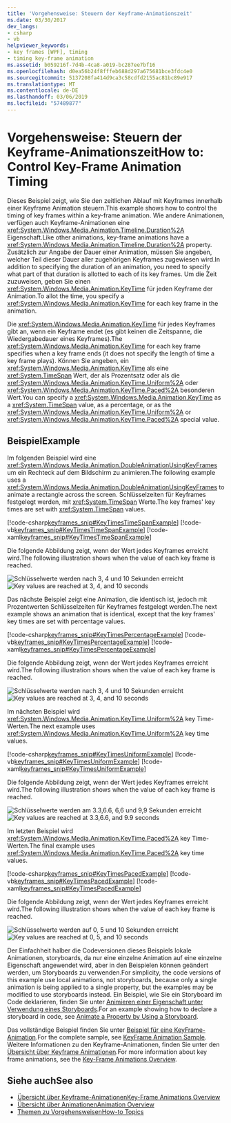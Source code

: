 ```yaml
---
title: 'Vorgehensweise: Steuern der Keyframe-Animationszeit'
ms.date: 03/30/2017
dev_langs:
- csharp
- vb
helpviewer_keywords:
- key frames [WPF], timing
- timing key-frame animation
ms.assetid: b059216f-7d4b-4ca8-a019-bc287ee7bf16
ms.openlocfilehash: d0ea56b24f8fffeb688d297a675681bce3fdc4e0
ms.sourcegitcommit: 5137208fa414d9ca3c58cdfd2155ac81bc89e917
ms.translationtype: MT
ms.contentlocale: de-DE
ms.lasthandoff: 03/06/2019
ms.locfileid: "57489877"
---
```

# <a name="how-to-control-key-frame-animation-timing"></a><span data-ttu-id="2e653-102">Vorgehensweise: Steuern der Keyframe-Animationszeit</span><span class="sxs-lookup"><span data-stu-id="2e653-102">How to: Control Key-Frame Animation Timing</span></span>

<span data-ttu-id="2e653-103">Dieses Beispiel zeigt, wie Sie den zeitlichen Ablauf mit Keyframes innerhalb einer Keyframe Animation steuern.</span><span class="sxs-lookup"><span data-stu-id="2e653-103">This example shows how to control the timing of key frames within a key-frame animation.</span></span> <span data-ttu-id="2e653-104">Wie andere Animationen, verfügen auch Keyframe-Animationen eine <xref:System.Windows.Media.Animation.Timeline.Duration%2A> Eigenschaft.</span><span class="sxs-lookup"><span data-stu-id="2e653-104">Like other animations, key-frame animations have a <xref:System.Windows.Media.Animation.Timeline.Duration%2A> property.</span></span> <span data-ttu-id="2e653-105">Zusätzlich zur Angabe der Dauer einer Animation, müssen Sie angeben, welcher Teil dieser Dauer aller zugehörigen Keyframes zugewiesen wird.</span><span class="sxs-lookup"><span data-stu-id="2e653-105">In addition to specifying the duration of an animation, you need to specify what part of that duration is allotted to each of its key frames.</span></span> <span data-ttu-id="2e653-106">Um die Zeit zuzuweisen, geben Sie einen <xref:System.Windows.Media.Animation.KeyTime> für jeden Keyframe der Animation.</span><span class="sxs-lookup"><span data-stu-id="2e653-106">To allot the time, you specify a <xref:System.Windows.Media.Animation.KeyTime> for each key frame in the animation.</span></span>

<span data-ttu-id="2e653-107">Die <xref:System.Windows.Media.Animation.KeyTime> für jedes Keyframes gibt an, wenn ein Keyframe endet (es gibt keinen die Zeitspanne, die Wiedergabedauer eines Keyframes).</span><span class="sxs-lookup"><span data-stu-id="2e653-107">The <xref:System.Windows.Media.Animation.KeyTime> for each key frame specifies when a key frame ends (it does not specify the length of time a key frame plays).</span></span> <span data-ttu-id="2e653-108">Können Sie angeben, ein <xref:System.Windows.Media.Animation.KeyTime> als eine <xref:System.TimeSpan> Wert, der als Prozentsatz oder als die <xref:System.Windows.Media.Animation.KeyTime.Uniform%2A> oder <xref:System.Windows.Media.Animation.KeyTime.Paced%2A> besonderen Wert.</span><span class="sxs-lookup"><span data-stu-id="2e653-108">You can specify a <xref:System.Windows.Media.Animation.KeyTime> as a <xref:System.TimeSpan> value, as a percentage, or as the <xref:System.Windows.Media.Animation.KeyTime.Uniform%2A> or <xref:System.Windows.Media.Animation.KeyTime.Paced%2A> special value.</span></span>

## <a name="example"></a><span data-ttu-id="2e653-109">Beispiel</span><span class="sxs-lookup"><span data-stu-id="2e653-109">Example</span></span>

<span data-ttu-id="2e653-110">Im folgenden Beispiel wird eine <xref:System.Windows.Media.Animation.DoubleAnimationUsingKeyFrames> um ein Rechteck auf dem Bildschirm zu animieren.</span><span class="sxs-lookup"><span data-stu-id="2e653-110">The following example uses a <xref:System.Windows.Media.Animation.DoubleAnimationUsingKeyFrames> to animate a rectangle across the screen.</span></span> <span data-ttu-id="2e653-111">Schlüsselzeiten für Keyframes festgelegt werden, mit <xref:System.TimeSpan> Werte.</span><span class="sxs-lookup"><span data-stu-id="2e653-111">The key frames' key times are set with <xref:System.TimeSpan> values.</span></span>

[!code-csharp[keyframes_snip#KeyTimesTimeSpanExample](~/samples/snippets/csharp/VS_Snippets_Wpf/keyframes_snip/CSharp/KeyTimesExample.cs#keytimestimespanexample)]
[!code-vb[keyframes_snip#KeyTimesTimeSpanExample](~/samples/snippets/visualbasic/VS_Snippets_Wpf/keyframes_snip/visualbasic/keytimesexample.vb#keytimestimespanexample)]
[!code-xaml[keyframes_snip#KeyTimesTimeSpanExample](~/samples/snippets/xaml/VS_Snippets_Wpf/keyframes_snip/XAML/KeyTimesExample.xaml#keytimestimespanexample)]

<span data-ttu-id="2e653-112">Die folgende Abbildung zeigt, wenn der Wert jedes Keyframes erreicht wird.</span><span class="sxs-lookup"><span data-stu-id="2e653-112">The following illustration shows when the value of each key frame is reached.</span></span>

<span data-ttu-id="2e653-113">![Schlüsselwerte werden nach 3, 4 und 10 Sekunden erreicht](./media/graphicsmm-keyframe-keytime1-timespan.png "graphicsmm_keyframe_keytime1_timespan")</span><span class="sxs-lookup"><span data-stu-id="2e653-113">![Key values are reached at 3, 4, and 10 seconds](./media/graphicsmm-keyframe-keytime1-timespan.png "graphicsmm_keyframe_keytime1_timespan")</span></span>

<span data-ttu-id="2e653-114">Das nächste Beispiel zeigt eine Animation, die identisch ist, jedoch mit Prozentwerten Schlüsselzeiten für Keyframes festgelegt werden.</span><span class="sxs-lookup"><span data-stu-id="2e653-114">The next example shows an animation that is identical, except that the key frames' key times are set with percentage values.</span></span>

[!code-csharp[keyframes_snip#KeyTimesPercentageExample](~/samples/snippets/csharp/VS_Snippets_Wpf/keyframes_snip/CSharp/KeyTimesExample.cs#keytimespercentageexample)]
[!code-vb[keyframes_snip#KeyTimesPercentageExample](~/samples/snippets/visualbasic/VS_Snippets_Wpf/keyframes_snip/visualbasic/keytimesexample.vb#keytimespercentageexample)]
[!code-xaml[keyframes_snip#KeyTimesPercentageExample](~/samples/snippets/xaml/VS_Snippets_Wpf/keyframes_snip/XAML/KeyTimesExample.xaml#keytimespercentageexample)]

<span data-ttu-id="2e653-115">Die folgende Abbildung zeigt, wenn der Wert jedes Keyframes erreicht wird.</span><span class="sxs-lookup"><span data-stu-id="2e653-115">The following illustration shows when the value of each key frame is reached.</span></span>

<span data-ttu-id="2e653-116">![Schlüsselwerte werden nach 3, 4 und 10 Sekunden erreicht](./media/graphicsmm-keyframe-keytime2-percentage.png "graphicsmm_keyframe_keytime2_percentage")</span><span class="sxs-lookup"><span data-stu-id="2e653-116">![Key values are reached at 3, 4, and 10 seconds](./media/graphicsmm-keyframe-keytime2-percentage.png "graphicsmm_keyframe_keytime2_percentage")</span></span>

<span data-ttu-id="2e653-117">Im nächsten Beispiel wird <xref:System.Windows.Media.Animation.KeyTime.Uniform%2A> key Time-Werten.</span><span class="sxs-lookup"><span data-stu-id="2e653-117">The next example uses <xref:System.Windows.Media.Animation.KeyTime.Uniform%2A> key time values.</span></span>

[!code-csharp[keyframes_snip#KeyTimesUniformExample](~/samples/snippets/csharp/VS_Snippets_Wpf/keyframes_snip/CSharp/KeyTimesExample.cs#keytimesuniformexample)]
[!code-vb[keyframes_snip#KeyTimesUniformExample](~/samples/snippets/visualbasic/VS_Snippets_Wpf/keyframes_snip/visualbasic/keytimesexample.vb#keytimesuniformexample)]
[!code-xaml[keyframes_snip#KeyTimesUniformExample](~/samples/snippets/xaml/VS_Snippets_Wpf/keyframes_snip/XAML/KeyTimesExample.xaml#keytimesuniformexample)]

<span data-ttu-id="2e653-118">Die folgende Abbildung zeigt, wenn der Wert jedes Keyframes erreicht wird.</span><span class="sxs-lookup"><span data-stu-id="2e653-118">The following illustration shows when the value of each key frame is reached.</span></span>

<span data-ttu-id="2e653-119">![Schlüsselwerte werden am 3.3,6.6, 6,6 und 9,9 Sekunden erreicht](./media/graphicsmm-keyframe-keytime3-uniform.png "graphicsmm_keyframe_keytime3_uniform")</span><span class="sxs-lookup"><span data-stu-id="2e653-119">![Key values are reached at 3.3,6.6, and 9.9 seconds](./media/graphicsmm-keyframe-keytime3-uniform.png "graphicsmm_keyframe_keytime3_uniform")</span></span>

<span data-ttu-id="2e653-120">Im letzten Beispiel wird <xref:System.Windows.Media.Animation.KeyTime.Paced%2A> key Time-Werten.</span><span class="sxs-lookup"><span data-stu-id="2e653-120">The final example uses <xref:System.Windows.Media.Animation.KeyTime.Paced%2A> key time values.</span></span>

[!code-csharp[keyframes_snip#KeyTimesPacedExample](~/samples/snippets/csharp/VS_Snippets_Wpf/keyframes_snip/CSharp/KeyTimesExample.cs#keytimespacedexample)]
[!code-vb[keyframes_snip#KeyTimesPacedExample](~/samples/snippets/visualbasic/VS_Snippets_Wpf/keyframes_snip/visualbasic/keytimesexample.vb#keytimespacedexample)]
[!code-xaml[keyframes_snip#KeyTimesPacedExample](~/samples/snippets/xaml/VS_Snippets_Wpf/keyframes_snip/XAML/KeyTimesExample.xaml#keytimespacedexample)]

<span data-ttu-id="2e653-121">Die folgende Abbildung zeigt, wenn der Wert jedes Keyframes erreicht wird.</span><span class="sxs-lookup"><span data-stu-id="2e653-121">The following illustration shows when the value of each key frame is reached.</span></span>

<span data-ttu-id="2e653-122">![Schlüsselwerte werden auf 0, 5 und 10 Sekunden erreicht](./media/graphicsmm-keyframe-keytime4-paced.png "graphicsmm_keyframe_keytime4_paced")</span><span class="sxs-lookup"><span data-stu-id="2e653-122">![Key values are reached at 0, 5, and 10 seconds](./media/graphicsmm-keyframe-keytime4-paced.png "graphicsmm_keyframe_keytime4_paced")</span></span>

<span data-ttu-id="2e653-123">Der Einfachheit halber die Codeversionen dieses Beispiels lokale Animationen, storyboards, da nur eine einzelne Animation auf eine einzelne Eigenschaft angewendet wird, aber in den Beispielen können geändert werden, um Storyboards zu verwenden.</span><span class="sxs-lookup"><span data-stu-id="2e653-123">For simplicity, the code versions of this example use local animations, not storyboards, because only a single animation is being applied to a single property, but the examples may be modified to use storyboards instead.</span></span> <span data-ttu-id="2e653-124">Ein Beispiel, wie Sie ein Storyboard im Code deklarieren, finden Sie unter [Animieren einer Eigenschaft unter Verwendung eines Storyboards](how-to-animate-a-property-by-using-a-storyboard.md).</span><span class="sxs-lookup"><span data-stu-id="2e653-124">For an example showing how to declare a storyboard in code, see [Animate a Property by Using a Storyboard](how-to-animate-a-property-by-using-a-storyboard.md).</span></span>

<span data-ttu-id="2e653-125">Das vollständige Beispiel finden Sie unter [Beispiel für eine KeyFrame-Animation](https://go.microsoft.com/fwlink/?LinkID=160012).</span><span class="sxs-lookup"><span data-stu-id="2e653-125">For the complete sample, see [KeyFrame Animation Sample](https://go.microsoft.com/fwlink/?LinkID=160012).</span></span> <span data-ttu-id="2e653-126">Weitere Informationen zu den Keyframe-Animationen, finden Sie unter den [Übersicht über Keyframe Animationen](key-frame-animations-overview.md).</span><span class="sxs-lookup"><span data-stu-id="2e653-126">For more information about key frame animations, see the [Key-Frame Animations Overview](key-frame-animations-overview.md).</span></span>

## <a name="see-also"></a><span data-ttu-id="2e653-127">Siehe auch</span><span class="sxs-lookup"><span data-stu-id="2e653-127">See also</span></span>

- [<span data-ttu-id="2e653-128">Übersicht über Keyframe-Animationen</span><span class="sxs-lookup"><span data-stu-id="2e653-128">Key-Frame Animations Overview</span></span>](key-frame-animations-overview.md)
- [<span data-ttu-id="2e653-129">Übersicht über Animationen</span><span class="sxs-lookup"><span data-stu-id="2e653-129">Animation Overview</span></span>](animation-overview.md)
- [<span data-ttu-id="2e653-130">Themen zu Vorgehensweisen</span><span class="sxs-lookup"><span data-stu-id="2e653-130">How-to Topics</span></span>](animation-and-timing-how-to-topics.md)
